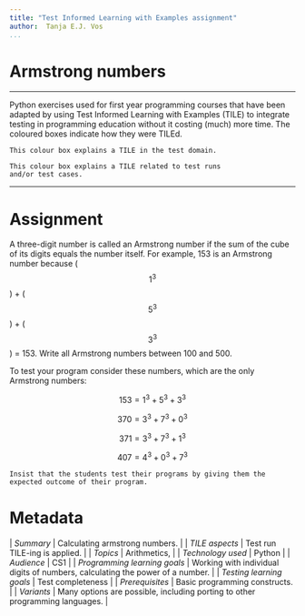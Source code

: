 ```yaml
---
title: "Test Informed Learning with Examples assignment"
author:  Tanja E.J. Vos
...
```


# Armstrong numbers



------------------------------------------------------------------------

Python exercises used for first year programming courses that
have been adapted by using Test Informed Learning with Examples (TILE)
to integrate testing in programming education without it costing (much)
more time. The coloured boxes indicate how they were TILEd.

```testdomaintile
This colour box explains a TILE in the test domain.
```

```testruntile
This colour box explains a TILE related to test runs 
and/or test cases.
```
------------------------------------------------------------------------

# Assignment

A three-digit number is called an Armstrong number if the sum of the
cube of its digits equals the number itself. For example, 153 is an
Armstrong number because ($$1 ^ 3$$) + ($$5 ^ 3$$) + ($$3 ^ 3$$) = 153.
Write all Armstrong numbers between 100 and 500.

To test your program consider these numbers, which are the only
Armstrong numbers:

$$153=1^3+5^3+3^3$$

$$370=3^3+7^3+0^3$$

$$371=3^3+7^3+1^3$$

$$407=4^3+0^3+7^3$$

```testruntile
Insist that the students test their programs by giving them the
expected outcome of their program.
```

# Metadata

| *Summary*                     | Calculating armstrong numbers. |
| *TILE aspects*                | Test run TILE-ing is applied. |
| *Topics*                      | Arithmetics,  |
| *Technology used*             | Python |
| *Audience*                    | CS1 |
| *Programming learning goals*  | Working with individual digits of numbers, calculating the power of a number. |
| *Testing learning goals*      | Test completeness |
| *Prerequisites*               | Basic programming constructs. |
| *Variants*                    | Many options are possible, including porting to other programming languages. |    


